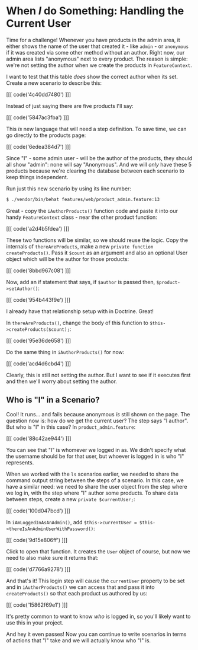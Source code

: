 # When *I* do Something: Handling the Current User

Time for a challenge! Whenever you have products in the admin area, it either shows
the name of the user that created it - like `admin` - or `anonymous` if it was created
via some other method without an author. Right now, our admin area lists "anonymous"
next to every product. The reason is simple: we're not setting the author when we
create the products in `FeatureContext`.

I want to test that this table *does* show the correct author when its set. Create
a new scenario to describe this:

[[[ code('4c40dd7480') ]]]

Instead of just saying there are five products I'll say:

[[[ code('5847ac3fba') ]]]

This *is* new language that will need a step definition. To save time, we can go
directly to the products page:

[[[ code('6edea384d7') ]]]

Since "I" - some admin user - will be the author of the products, they should all
show "admin": none will say "Anonymous". And we will *only* have these 5 products
because we're clearing the database between each scenario to keep things independent.

Run just this new scenario by using its line number:

```bash
$ ./vendor/bin/behat features/web/product_admin.feature:13
```

Great - copy the `iAuthorProducts()` function code and paste it into our handy `FeatureContext`
class - near the other product function:

[[[ code('a2d4b5fdea') ]]]

These two functions will be similar, so we should reuse the logic. Copy the internals
of `thereAreProducts`, make a new `private function createProducts()`. Pass it `$count`
as an argument and also an optional User object which will be the author for those products:

[[[ code('8bbd967c08') ]]]

Now, add an if statement that says, if `$author` is passed then, `$product->setAuthor()`:

[[[ code('954b443f9e') ]]]

I already have that relationship setup with in Doctrine. Great!

In `thereAreProducts()`, change the body of this function to `$this->createProducts($count);`:

[[[ code('95e36de658') ]]]

Do the same thing in `iAuthorProducts()` for now:

[[[ code('acd4d6cbd4') ]]]

Clearly, this is still not setting the author. But I want to see if it executes first
and then we'll worry about setting the author.

## Who is "I" in a Scenario?

Cool! It runs... and fails because anonymous *is* still shown on the page. The question
now is: how do we get the current user? The step says "I author". But who is "I" in this
case? In `product_admin.feature`:

[[[ code('88c42ae944') ]]]

You can see that "I" is whomever we logged in as. We didn't specify what the username
should be for that user, but whoever is logged in is who "I" represents.

When we worked with the `ls` scenarios earlier, we needed to share the command output
string between the steps of a scenario. In this case, we have a similar need: we
need to share the user object from the step where we log in, with the step where
"I" author some products. To share data between steps, create a new `private $currentUser;`:

[[[ code('100d047bcd') ]]]

In `iAmLoggedInAsAnAdmin()`, add `$this->currentUser = $this->thereIsAnAdminUserWithPassword()`:

[[[ code('9d15e806ff') ]]]

Click to open that function. It creates the `User` object of course, but now we need
to also make sure it returns that:

[[[ code('d7766a9278') ]]]

And that's it! This login step will cause the `currentUser` property to be set and
in `iAuthorProducts()` we can access that and pass it into `createProducts()` so that
each product us authored by us:

[[[ code('15862f69e1') ]]]

It's pretty common to want to know *who* is logged in, so you'll likely want to use
this in your project.

And hey it even passes! Now you can continue to write scenarios in terms of actions
that "I" take and we will actually know who "I" is.
